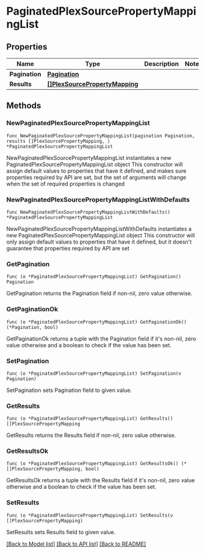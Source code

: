 # PaginatedPlexSourcePropertyMappingList

## Properties

Name | Type | Description | Notes
------------ | ------------- | ------------- | -------------
**Pagination** | [**Pagination**](Pagination.md) |  | 
**Results** | [**[]PlexSourcePropertyMapping**](PlexSourcePropertyMapping.md) |  | 

## Methods

### NewPaginatedPlexSourcePropertyMappingList

`func NewPaginatedPlexSourcePropertyMappingList(pagination Pagination, results []PlexSourcePropertyMapping, ) *PaginatedPlexSourcePropertyMappingList`

NewPaginatedPlexSourcePropertyMappingList instantiates a new PaginatedPlexSourcePropertyMappingList object
This constructor will assign default values to properties that have it defined,
and makes sure properties required by API are set, but the set of arguments
will change when the set of required properties is changed

### NewPaginatedPlexSourcePropertyMappingListWithDefaults

`func NewPaginatedPlexSourcePropertyMappingListWithDefaults() *PaginatedPlexSourcePropertyMappingList`

NewPaginatedPlexSourcePropertyMappingListWithDefaults instantiates a new PaginatedPlexSourcePropertyMappingList object
This constructor will only assign default values to properties that have it defined,
but it doesn't guarantee that properties required by API are set

### GetPagination

`func (o *PaginatedPlexSourcePropertyMappingList) GetPagination() Pagination`

GetPagination returns the Pagination field if non-nil, zero value otherwise.

### GetPaginationOk

`func (o *PaginatedPlexSourcePropertyMappingList) GetPaginationOk() (*Pagination, bool)`

GetPaginationOk returns a tuple with the Pagination field if it's non-nil, zero value otherwise
and a boolean to check if the value has been set.

### SetPagination

`func (o *PaginatedPlexSourcePropertyMappingList) SetPagination(v Pagination)`

SetPagination sets Pagination field to given value.


### GetResults

`func (o *PaginatedPlexSourcePropertyMappingList) GetResults() []PlexSourcePropertyMapping`

GetResults returns the Results field if non-nil, zero value otherwise.

### GetResultsOk

`func (o *PaginatedPlexSourcePropertyMappingList) GetResultsOk() (*[]PlexSourcePropertyMapping, bool)`

GetResultsOk returns a tuple with the Results field if it's non-nil, zero value otherwise
and a boolean to check if the value has been set.

### SetResults

`func (o *PaginatedPlexSourcePropertyMappingList) SetResults(v []PlexSourcePropertyMapping)`

SetResults sets Results field to given value.



[[Back to Model list]](../README.md#documentation-for-models) [[Back to API list]](../README.md#documentation-for-api-endpoints) [[Back to README]](../README.md)


